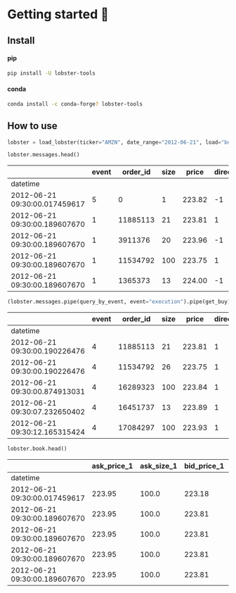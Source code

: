 # Getting started 🦞

<!-- WARNING: THIS FILE WAS AUTOGENERATED! DO NOT EDIT! -->

## Install

<div class="panel-tabset">

#### pip

``` sh
pip install -U lobster-tools
```

#### conda

``` sh
conda install -c conda-forge? lobster-tools
```

</div>

## How to use

``` python
lobster = load_lobster(ticker="AMZN", date_range="2012-06-21", load="both")

lobster.messages.head()
```

<div>
<style scoped>
    .dataframe tbody tr th:only-of-type {
        vertical-align: middle;
    }
&#10;    .dataframe tbody tr th {
        vertical-align: top;
    }
&#10;    .dataframe thead th {
        text-align: right;
    }
</style>

|                               | event | order_id | size | price  | direction | ticker |
|-------------------------------|-------|----------|------|--------|-----------|--------|
| datetime                      |       |          |      |        |           |        |
| 2012-06-21 09:30:00.017459617 | 5     | 0        | 1    | 223.82 | -1        | AMZN   |
| 2012-06-21 09:30:00.189607670 | 1     | 11885113 | 21   | 223.81 | 1         | AMZN   |
| 2012-06-21 09:30:00.189607670 | 1     | 3911376  | 20   | 223.96 | -1        | AMZN   |
| 2012-06-21 09:30:00.189607670 | 1     | 11534792 | 100  | 223.75 | 1         | AMZN   |
| 2012-06-21 09:30:00.189607670 | 1     | 1365373  | 13   | 224.00 | -1        | AMZN   |

</div>

``` python
(lobster.messages.pipe(query_by_event, event="execution").pipe(get_buy).head())
```

<div>
<style scoped>
    .dataframe tbody tr th:only-of-type {
        vertical-align: middle;
    }
&#10;    .dataframe tbody tr th {
        vertical-align: top;
    }
&#10;    .dataframe thead th {
        text-align: right;
    }
</style>

|                               | event | order_id | size | price  | direction | ticker |
|-------------------------------|-------|----------|------|--------|-----------|--------|
| datetime                      |       |          |      |        |           |        |
| 2012-06-21 09:30:00.190226476 | 4     | 11885113 | 21   | 223.81 | 1         | AMZN   |
| 2012-06-21 09:30:00.190226476 | 4     | 11534792 | 26   | 223.75 | 1         | AMZN   |
| 2012-06-21 09:30:00.874913031 | 4     | 16289323 | 100  | 223.84 | 1         | AMZN   |
| 2012-06-21 09:30:07.232650402 | 4     | 16451737 | 13   | 223.89 | 1         | AMZN   |
| 2012-06-21 09:30:12.165315424 | 4     | 17084297 | 100  | 223.93 | 1         | AMZN   |

</div>

``` python
lobster.book.head()
```

<div>
<style scoped>
    .dataframe tbody tr th:only-of-type {
        vertical-align: middle;
    }
&#10;    .dataframe tbody tr th {
        vertical-align: top;
    }
&#10;    .dataframe thead th {
        text-align: right;
    }
</style>

|                               | ask_price_1 | ask_size_1 | bid_price_1 | bid_size_1 | ask_price_2 | ask_size_2 | bid_price_2 | bid_size_2 | ask_price_3 | ask_size_3 | bid_price_3 | bid_size_3 | ask_price_4 | ask_size_4 | bid_price_4 | bid_size_4 | ask_price_5 | ask_size_5 | bid_price_5 | bid_size_5 |
|-------------------------------|-------------|------------|-------------|------------|-------------|------------|-------------|------------|-------------|------------|-------------|------------|-------------|------------|-------------|------------|-------------|------------|-------------|------------|
| datetime                      |             |            |             |            |             |            |             |            |             |            |             |            |             |            |             |            |             |            |             |            |
| 2012-06-21 09:30:00.017459617 | 223.95      | 100.0      | 223.18      | 100.0      | 223.99      | 100.0      | 223.07      | 200.0      | 224.00      | 220.0      | 223.04      | 100.0      | 224.25      | 100.0      | 223.00      | 10.0       | 224.40      | 547.0      | 222.62      | 100.0      |
| 2012-06-21 09:30:00.189607670 | 223.95      | 100.0      | 223.81      | 21.0       | 223.99      | 100.0      | 223.18      | 100.0      | 224.00      | 220.0      | 223.07      | 200.0      | 224.25      | 100.0      | 223.04      | 100.0      | 224.40      | 547.0      | 223.00      | 10.0       |
| 2012-06-21 09:30:00.189607670 | 223.95      | 100.0      | 223.81      | 21.0       | 223.96      | 20.0       | 223.18      | 100.0      | 223.99      | 100.0      | 223.07      | 200.0      | 224.00      | 220.0      | 223.04      | 100.0      | 224.25      | 100.0      | 223.00      | 10.0       |
| 2012-06-21 09:30:00.189607670 | 223.95      | 100.0      | 223.81      | 21.0       | 223.96      | 20.0       | 223.75      | 100.0      | 223.99      | 100.0      | 223.18      | 100.0      | 224.00      | 220.0      | 223.07      | 200.0      | 224.25      | 100.0      | 223.04      | 100.0      |
| 2012-06-21 09:30:00.189607670 | 223.95      | 100.0      | 223.81      | 21.0       | 223.96      | 20.0       | 223.75      | 100.0      | 223.99      | 100.0      | 223.18      | 100.0      | 224.00      | 233.0      | 223.07      | 200.0      | 224.25      | 100.0      | 223.04      | 100.0      |

</div>
